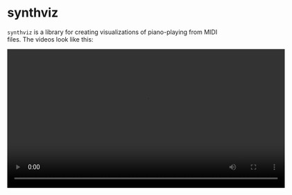 # synthviz

`synthviz` is a library for creating visualizations of piano-playing from MIDI files. The videos look like this:

<video src="https://replicate.com/api/models/jxmorris12/piano-transcription/files/85c361bf-41cb-4a33-bc70-3d195cf23b90/output.mp4" width="640" />

Right now, synthviz just provides a Python API. Command-line API is hopefully coming soon!

## Requirements

### system requirements

You'll need to install a couple of tools that make rendering this video possible:

1. [ffmpeg](https://ffmpeg.org) (creates video from audio and image video frames) - on Ubuntu, `sudo apt-get install ffmpeg`
2. [timidity](http://timidity.sourceforge.net/install.html) (synthesizes piano audio from MIDI) - on Ubuntu, `sudo apt-get install timidity`

### python package requirements

Install this package via `pypi`: 

```bash
pip install synthviz
```

## Usage

You can use synthviz through the Python API:

```python
from synthviz import create_video

create_video('river.midi') # provide str path of MIDI file
```

## Options

The `create_video` function provides a lot of of options:

```python
def create_video(input_midi: str, 
		video_filename = "output.mp4",
		image_width	= 1280,
		image_height = 720,
		black_key_height = 2/3,
		falling_note_color = [75, 105, 177], # default: darker blue
		pressed_key_color = [197, 208, 231], # default: lighter blue
		vertical_speed = 1/4,
		fps = 20
	) 
```

- `input_midi` (str): path to MIDI file
- `video_filename` (str): path to output video, synthviz will write the video here
- `image_width` (int): width of output video in px
- `image_height` (int): height of output video in px
- `black_key_height` (float): height of black keys as a percentage of piano height 
- `falling_note_color` (Tuple[int]): color of falling keys in video, list of three RGB integers
- `pressed_key_color` (Tuple[int]): color of pressed-down keys in video, list of three RGB integers
- `vertical_speed` (float): the speed of the falling keys, fraction measured as main-image-heights per second
- `fps` (int): frames-per-second of output video


## Creating video from raw audio

With the help of the [`piano_transcription_inference`](https://github.com/qiuqiangkong/piano_transcription_inerence) library, you can make a cool video directly from raw audio! 

First, install that library via `pip install piano_transcription_inference`. Then run the following code:

```python
import librosa
import os
import pathlib

from piano_transcription_inference import PianoTranscription, sample_rate, load_audio
from synthviz import create_video

audio_input = 'my_audio.mp3'
midi_intermediate_filename = 'transcription.mid'
video_filename = 'output.mp4'

transcriptor = PianoTranscription(device='cuda', checkpoint_path='./model.pth')
audio, _ = librosa.core.load(str(audio_input), sr=sample_rate)
transcribed_dict = transcriptor.transcribe(audio, midi_intermediate_filename)
create_video(input_midi=midi_intermediate_filename, video_filename=video_filename)
```

# Credits

The synthviz library was originall adapted from [this blog post](https://pappubahry.com/misc/piano_diaries/synthesia/), 
"Making Synthesia-style videos in Ubuntu", written by David Barry. Thanks David!
